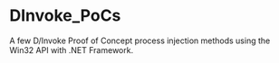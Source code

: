 # DInvoke_PoCs

A few D/Invoke Proof of Concept process injection methods using the Win32 API with .NET Framework.